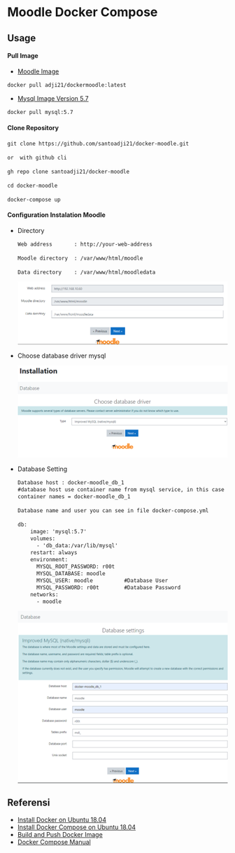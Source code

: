 # Moodle Docker Compose

## Usage

#### Pull Image 

- [Moodle Image](https://hub.docker.com/repository/docker/adji21/dockermoodle)
```sh
docker pull adji21/dockermoodle:latest
```

- [Mysql Image Version 5.7 ](https://hub.docker.com/layers/mysql/library/mysql/5.7/images/sha256-ec6742af6625f76f98162b17fd62d22e1824d13fd80f214ab9184c7b6b50bad5?context=explore)
```sh
docker pull mysql:5.7
```

#### Clone Repository

```
git clone https://github.com/santoadji21/docker-moodle.git

or  with github cli 

gh repo clone santoadji21/docker-moodle

cd docker-moodle

docker-compose up 
```

#### Configuration Instalation Moodle 

- Directory <br/>
  ```
  Web address       : http://your-web-address
  
  Moodle directory  : /var/www/html/moodle
  
  Data directory    : /var/www/html/moodledata
  ```
  ![alt text](https://github.com/santoadji21/docker-moodle/blob/master/screenshot/directory.PNG?raw=true)

- Choose database driver mysql <br/>

  ![alt text](https://github.com/santoadji21/docker-moodle/blob/master/screenshot/mysqldriver.PNG?raw=true)

- Database Setting <br/>
  ```
  Database host : docker-moodle_db_1
  #database host use container name from mysql service, in this case container names = docker-moodle_db_1
  
  Database name and user you can see in file docker-compose.yml
  
  db:
      image: 'mysql:5.7'
      volumes:
        - 'db_data:/var/lib/mysql'
      restart: always
      environment:
        MYSQL_ROOT_PASSWORD: r00t
        MYSQL_DATABASE: moodle
        MYSQL_USER: moodle          #Database User
        MYSQL_PASSWORD: r00t        #Database Password
      networks:
        - moodle
  ```
  ![alt text](https://github.com/santoadji21/docker-moodle/blob/master/screenshot/databaseconfig.PNG?raw=true)

## Referensi

- [Install Docker on Ubuntu 18.04 ](https://www.digitalocean.com/community/tutorials/how-to-install-docker-compose-on-ubuntu-18-04)
- [Install Docker Compose on Ubuntu 18.04](https://www.digitalocean.com/community/tutorials/how-to-install-docker-compose-on-ubuntu-18-04)
- [Build and Push Docker Image ](http://blog.shippable.com/build-a-docker-image-and-push-it-to-docker-hub)
- [Docker Compose Manual](https://docs.docker.com/compose/)